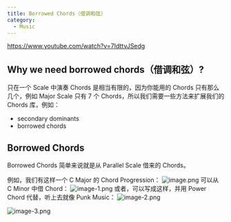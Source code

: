 ```yaml
---
title: Borrowed Chords（借调和弦）
category:
  - Music
---
```


https://www.youtube.com/watch?v=7IdttvJSedg

## Why we need borrowed chords（借调和弦）?

只在一个 Scale 中演奏 Chords 是相当有限的，因为你能用的 Chords 只有那么几个，例如 Major Scale 只有 7 个 Chords，所以我们需要一些方法来扩展我们的 Chords 库，例如：

- secondary dominants
- borrowed chords

## Borrowed Chords

Borrowed Chords 简单来说就是从 Parallel Scale 借来的 Chords。

例如，我们有这样一个 C Major 的 Chord Progression：
![image.png](/images/Pub_Note_BorrowedChords/image.png)
可以从 C Minor 中借 Chord：
![image-1.png](/images/Pub_Note_BorrowedChords/image-1.png)
或者，可以写成这样，并用 Power Chord 代替，听上去就像 Punk Music：
![image-2.png](/images/Pub_Note_BorrowedChords/image-2.png)

![image-3.png](/images/Pub_Note_BorrowedChords/image-3.png)